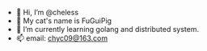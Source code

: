 - 👋 Hi, I’m @cheless
- 👀 My cat's name is FuGuiPig
- 🌱 I’m currently learning golang and distributed system.
- 📫 email: chyc09@163.com

<!---
cheless/cheless is a ✨ special ✨ repository because its `README.md` (this file) appears on your GitHub profile.
You can click the Preview link to take a look at your changes.
--->
